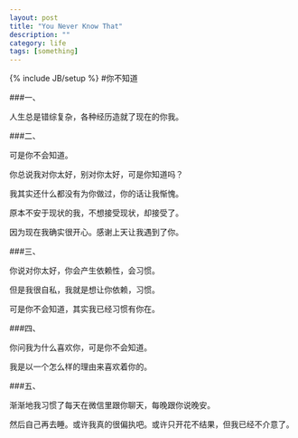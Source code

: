 ```yaml
---
layout: post
title: "You Never Know That"
description: ""
category: life
tags: [something]
---
```

{% include JB/setup %}
#你不知道


###一、

人生总是错综复杂，各种经历造就了现在的你我。

###二、

可是你不会知道。

你总说我对你太好，别对你太好，可是你知道吗？

我其实还什么都没有为你做过，你的话让我惭愧。

原本不安于现状的我，不想接受现状，却接受了。

因为现在我确实很开心。感谢上天让我遇到了你。

###三、

你说对你太好，你会产生依赖性，会习惯。

但是我很自私，我就是想让你依赖，习惯。

可是你不会知道，其实我已经习惯有你在。

###四、

你问我为什么喜欢你，可是你不会知道。

我是以一个怎么样的理由来喜欢着你的。

###五、

渐渐地我习惯了每天在微信里跟你聊天，每晚跟你说晚安。

然后自己再去睡。或许我真的很偏执吧。或许只开花不结果，但我已经不介意了。

